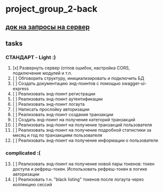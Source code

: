 # project_group_2-back

## [док на запросы на сервер](https://dvf-project-group-2-back.herokuapp.com/api-docs/)

## tasks

### СТАНДАРТ - Light :)

1. [x] Развернуть сервер (отлов ошибок, настройка CORS, подключение модулей и
       т.п.
2. [ ] Обговорить структуру, инициализировать и подключить БД
3. [ ] Создать документацию энд-поинтов с помощью swagger-ui-express
4. [ ] Реализовать энд-поинт регистрации
5. [ ] Реализовать энд-поинт аутентификации
6. [ ] Реализовать энд-поинт логаута
7. [ ] Написать прослойку авторизации
8. [ ] Реализовать энд-поинт создания транзакции
9. [ ] Создать энд-поинт на получение категорий транзакций
10. [ ] Реализовать энд-поинт на получение транзакций пользователя
11. [ ] Реализовать энд-поинт на получение подробной статистики за месяц и год
        по транзакциям пользователя
12. [ ] Реализовать энд-поинт на получение информации о пользователе

### complicated :(

13. [ ] Реализовать энд-поинт на получение новой пары токенов: токен доступа и
        рефреш-токен. Использовать рефреш-токен в логике авторизации
14. [ ] Реализовать т.н. "black listing" токенов после логаута через коллекцию
        сессий
